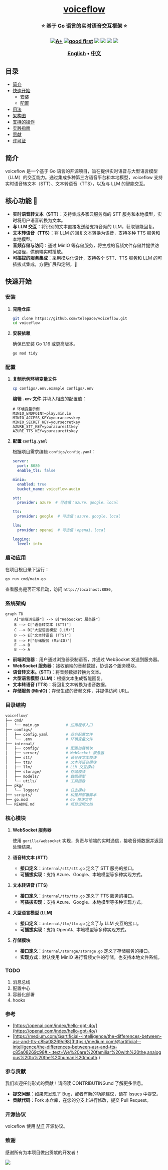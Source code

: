<h1 align="center" style="border-bottom: none">
    <b>
        <a href="https://github.com/telepace/voiceflow">voiceflow</a><br>
    </b>
</h1>
<h3 align="center" style="border-bottom: none">
      ⭐️ 基于 Go 语言的实时语音交互框架 ⭐️ <br>
<h3>


<p align=center>
<a href="https://goreportcard.com/report/github.com/telepace/voiceflow"><img src="https://goreportcard.com/badge/github.com/telepace/voiceflow" alt="A+"></a>
<a href="https://github.com/issues?q=org%telepace+is%3Aissue+label%3A%22good+first+issue%22+no%3Aassignee"><img src="https://img.shields.io/github/issues/telepace/voiceflow/good%20first%20issue?logo=%22github%22" alt="good first"></a>
<a href="https://github.com/telepace/voiceflow"><img src="https://img.shields.io/github/stars/telepace/voiceflow.svg?style=flat&logo=github&colorB=deeppink&label=stars"></a>
<a href="https://join.slack.com/t/telepace/shared_invite/zt-1se0k2bae-lkYzz0_T~BYh3rjkvlcUqQ"><img src="https://img.shields.io/badge/Slack-100%2B-blueviolet?logo=slack&amp;logoColor=white"></a>
<a href="https://github.com/telepace/voiceflow/blob/main/LICENSE"><img src="https://img.shields.io/badge/license-Apache--2.0-green"></a>
<a href="https://golang.org/"><img src="https://img.shields.io/badge/Language-Go-blue.svg"></a>
</p>


<p align="center">
    <a href="./README.md"><b>English</b></a> •
    <a href="./README_zh-CN.md"><b>中文</b></a>
</p>

## 目录

- [简介](#简介)
- [快速开始](#快速开始)
  - [安装](#安装)
  - [配置](#配置)
- [用法](#用法)
- [架构图](#架构图)
- [支持的操作](#支持的操作)
- [实践指南](#实践指南)
- [贡献](#贡献)
- [许可证](#许可证)

## 简介

voiceflow 是一个基于 Go 语言的开源项目，旨在提供实时语音与大型语言模型（LLM）的交互能力。通过集成多种第三方语音平台和本地模型，voiceflow 支持实时语音转文本（STT）、文本转语音（TTS），以及与 LLM 的智能交互。

## 核心功能 🌟

- **实时语音转文本（STT）**：支持集成多家云服务商的 STT 服务和本地模型，实时将用户语音转换为文本。
- **与 LLM 交互**：将识别的文本直接发送给支持音频的 LLM，获取智能回复。
- **文本转语音（TTS）**：将 LLM 的回复文本转换为语音，支持多种 TTS 服务和本地模型。
- **音频存储与访问**：通过 MinIO 等存储服务，将生成的音频文件存储并提供访问路径，供前端实时播放。
- **可插拔的服务集成**：采用模块化设计，支持各个 STT、TTS 服务和 LLM 的可插拔式集成，方便扩展和定制。🎉



## 快速开始

### 安装

1. **克隆仓库**

   ```bash
   git clone https://github.com/telepace/voiceflow.git
   cd voiceflow
   ```

2. **安装依赖**

   确保已安装 Go 1.16 或更高版本。

   ```bash
   go mod tidy
   ```

### 配置

1. **复制示例环境变量文件**

   ```bash
   cp configs/.env.example configs/.env
   ```

   **编辑 `.env` 文件** 并填入相应的配置值：

   ```env
   # 环境变量示例
   MINIO_ENDPOINT=play.min.io
   MINIO_ACCESS_KEY=youraccesskey
   MINIO_SECRET_KEY=yoursecretkey
   AZURE_STT_KEY=yourazuresttkey
   AZURE_TTS_KEY=yourazurettskey
   ```

2. **配置 `config.yaml`**

   根据项目需求编辑 `configs/config.yaml`：

   ```yaml
   server:
     port: 8080
     enable_tls: false

   minio:
     enabled: true
     bucket_name: voiceflow-audio

   stt:
     provider: azure  # 可选值：azure、google、local

   tts:
     provider: google  # 可选值：azure、google、local

   llm:
     provider: openai  # 可选值：openai、local

   logging:
     level: info
   ```

### 启动应用

在项目根目录下运行：

```bash
go run cmd/main.go
```

查看服务是否正常启动，访问 `http://localhost:8080`。

### 系统架构

```mermaid
graph TD
    A["前端浏览器"] --> B["WebSocket 服务器"]
    B --> C["语音转文本 (STT)"]
    C --> D["大型语言模型 (LLM)"]
    D --> E["文本转语音 (TTS)"]
    E --> F["存储服务 (MinIO)"]
    F --> B
    B --> A
```

- **前端浏览器**：用户通过浏览器录制语音，并通过 WebSocket 发送到服务器。
- **WebSocket 服务器**：接收前端的音频数据，协调各个服务模块。
- **语音转文本。(STT)**：将音频数据转换为文本。
- **大型语言模型 (LLM)**：根据文本生成智能回复。
- **文本转语音 (TTS)**：将回复文本转换为语音数据。
- **存储服务 (MinIO)**：存储生成的音频文件，并提供访问 URL。

### 目录结构

```bash
voiceflow/
├── cmd/
│   └── main.go            # 应用程序入口
├── configs/
│   ├── config.yaml        # 业务配置文件
│   └── .env               # 环境变量文件
├── internal/
│   ├── config/            # 配置加载模块
│   ├── server/            # WebSocket 服务器
│   ├── stt/               # 语音转文本模块
│   ├── tts/               # 文本转语音模块
│   ├── llm/               # LLM 交互模块
│   ├── storage/           # 存储模块
│   ├── models/            # 数据模型
│   └── utils/             # 工具函数
├── pkg/
│   └── logger/            # 日志模块
├── scripts/               # 构建和部署脚本
├── go.mod                 # Go 模块文件
└── README.md              # 项目说明文档
```

### 核心模块

1. **WebSocket 服务器**

   使用 `gorilla/websocket` 实现，负责与前端的实时通信，接收音频数据并返回处理结果。

2. **语音转文本 (STT)**

   - **接口定义**：`internal/stt/stt.go` 定义了 STT 服务的接口。
   - **可插拔实现**：支持 Azure、Google、本地模型等多种实现方式。

3. **文本转语音 (TTS)**

   - **接口定义**：`internal/tts/tts.go` 定义了 TTS 服务的接口。
   - **可插拔实现**：支持 Azure、Google、本地模型等多种实现方式。

4. **大型语言模型 (LLM)**

   - **接口定义**：`internal/llm/llm.go` 定义了与 LLM 交互的接口。
   - **可插拔实现**：支持 OpenAI、本地模型等多种实现方式。

5. **存储模块**

   - **接口定义**：`internal/storage/storage.go` 定义了存储服务的接口。
   - **实现方式**：默认使用 MinIO 进行音频文件的存储，也支持本地文件系统。

### TODO

1. 消息总线
2. 配置中心
3. 容器化部署
4. hooks

### 参考

- [https://openai.com/index/hello-gpt-4o/](https://openai.com/index/hello-gpt-4o/)
- [https://medium.com/@artificial--intelligence/the-differences-between-asr-and-tts-c85a08269c98](https://medium.com/@artificial--intelligence/the-differences-between-asr-and-tts-c85a08269c98#:~:text=We%20are%20familiar%20with%20the,analogous%20to%20the%20human%20mouth.)

### 参与贡献

我们欢迎任何形式的贡献！请阅读 CONTRIBUTING.md 了解更多信息。

- **提交问题**：如果您发现了 Bug，或者有新的功能建议，请在 Issues 中提交。
- **贡献代码**：Fork 本仓库，在您的分支上进行修改，提交 Pull Request。

### 开源协议

voiceflow 使用 [MIT](./LICENSE) 开源协议。

### 致谢

感谢所有为本项目做出贡献的开发者！

<a href="https://github.com/telepace/voiceflow/graphs/contributors">
  <img src="https://contrib.rocks/image?repo=telepace/voiceflow" />
